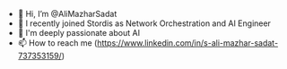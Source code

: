 - 👋 Hi, I’m @AliMazharSadat
- 👀 I recently joined Stordis as Network Orchestration and AI Engineer
- 💞️ I'm deeply passionate about AI
- 📫 How to reach me (https://www.linkedin.com/in/s-ali-mazhar-sadat-737353159/)

<!---
AliMazharSadat/AliMazharSadat is a ✨ special ✨ repository because its `README.md` (this file) appears on your GitHub profile.
You can click the Preview link to take a look at your changes.
--->
